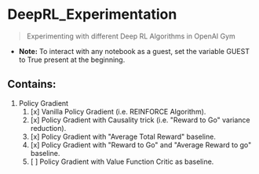 # DeepRL_Experimentation
>Experimenting with different Deep RL Algorithms in OpenAI Gym

* **Note:** To interact with any notebook as a guest, set the variable GUEST to True present at the beginning.

## Contains:
1. Policy Gradient
    1. [x] Vanilla Policy Gradient (i.e. REINFORCE Algorithm).
    2. [x] Policy Gradient with Causality trick (i.e. "Reward to Go" variance reduction).
    3. [x] Policy Gradient with "Average Total Reward" baseline.
    4. [x] Policy Gradient with "Reward to Go" and "Average Reward to go" baseline.
    5. [ ] Policy Gradient with Value Function Critic as baseline.
